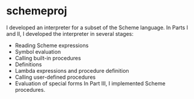 # schemeproj
I developed an interpreter for a subset of the Scheme language.
In Parts I and II, I developed the interpreter in several stages:
- Reading Scheme expressions
- Symbol evaluation
- Calling built-in procedures
- Definitions
- Lambda expressions and procedure definition
- Calling user-defined procedures
- Evaluation of special forms
In Part III, I implemented Scheme procedures.
